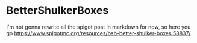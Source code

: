 # BetterShulkerBoxes
I'm not gonna rewrite all the spigot post in markdown for now, so here you go https://www.spigotmc.org/resources/bsb-better-shulker-boxes.58837/
